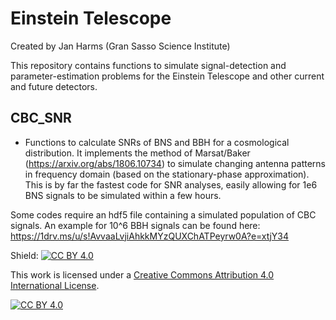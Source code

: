 # Einstein Telescope
Created by Jan Harms (Gran Sasso Science Institute)

This repository contains functions to simulate signal-detection and parameter-estimation problems for the Einstein Telescope and other current and future detectors.

## CBC_SNR
* Functions to calculate SNRs of BNS and BBH for a cosmological distribution. It implements the method of Marsat/Baker (https://arxiv.org/abs/1806.10734) to simulate changing antenna patterns in frequency domain (based on the stationary-phase approximation). This is by far the fastest code for SNR analyses, easily allowing for 1e6 BNS signals to be simulated within a few hours. 

Some codes require an hdf5 file containing a simulated population of CBC signals. An example for 10^6 BBH signals can be found here: https://1drv.ms/u/s!AvvaaLvjiAhkkMYzQUXChATPeyrw0A?e=xtjY34

Shield: [![CC BY 4.0][cc-by-shield]][cc-by]

This work is licensed under a [Creative Commons Attribution 4.0 International License][cc-by].

[![CC BY 4.0][cc-by-image]][cc-by]

[cc-by]: http://creativecommons.org/licenses/by/4.0/
[cc-by-image]: https://i.creativecommons.org/l/by/4.0/88x31.png
[cc-by-shield]: https://img.shields.io/badge/License-CC%20BY%204.0-lightgrey.svg
